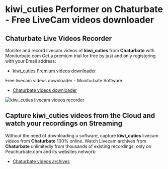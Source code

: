 # kiwi_cuties Performer on Chaturbate - Free LiveCam videos downloader

## Chaturbate Live Videos Recorder

Monitor and record livecam videos of **kiwi_cuties** from **Chaturbate** with Moniturbate.com
Get a premium trial for free by just and only registering with your Email address:
* [kiwi_cuties Premium videos downloader](https://moniturbate.com/request-demo-licence-key.html)

Free livecam videos downloader - Moniturbate Software:
* [Chaturbate videos downloader](https://moniturbate.com/moniturbate-download-software.html)

![kiwi_cuties livecam videos recorder](https://peachurnet.com/templates/moniturbate-software.png)


## Capture kiwi_cuties videos from the Cloud and watch your recordings on Streaming

Without the need of downloading a software, capture **kiwi_cuties** livecam videos from **Chaturbate** 100% online.
Watch Livecam archives from **Chaturbate** unlimitedly from thousands of existing recordings, only on Peachurbate.com and its websites network:
* [Chaturbate videos archives](https://peachurnet.com/)